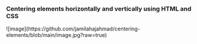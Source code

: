 <h3>Centering elements horizontally and vertically using HTML and CSS</h3>
![image](https://github.com/jamilahajahmad/centering-elements/blob/main/image.jpg?raw=true)



